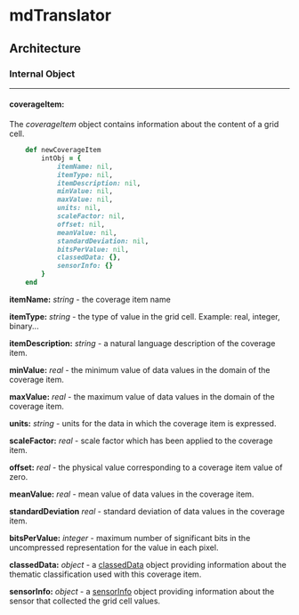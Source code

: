 # mdTranslator

## Architecture

### Internal Object
---
#### coverageItem:

The *coverageItem* object contains information about the content of a grid cell.

````ruby
    def newCoverageItem
        intObj = {
            itemName: nil,
            itemType: nil,
            itemDescription: nil,
            minValue: nil,
            maxValue: nil,
            units: nil,
            scaleFactor: nil,
            offset: nil,
            meanValue: nil,
            standardDeviation: nil,
            bitsPerValue: nil,
            classedData: {},
            sensorInfo: {}
        }
    end
````

__itemName:__ *string* - the coverage item name

__itemType:__ *string* - the type of value in the grid cell.  Example: real, integer, binary...

__itemDescription:__ *string* - a natural language description of the coverage item.

__minValue:__ *real* - the minimum value of data values in the domain of the coverage item.

__maxValue:__ *real* - the maximum value of data values in the domain of the coverage item.

__units:__ *string* - units for the data in which the coverage item is expressed.

__scaleFactor:__ *real* - scale factor which has been applied to the coverage item.

__offset:__ *real* - the physical value corresponding to a coverage item value of zero.

__meanValue:__ *real* - mean value of data values in the coverage item.

__standardDeviation__ *real* - standard deviation of data values in the coverage item.

__bitsPerValue:__ *integer* - maximum number of significant bits in the uncompressed representation for the value in each pixel.

__classedData:__ *object* - a [classedData](../mdtranslator/classedData.md) object providing information about the thematic classification used with this coverage item. 

__sensorInfo:__ *object* - a [sensorInfo](../mdtranlator/sensorInfo.md) object providing information about the sensor that collected the grid cell values.
